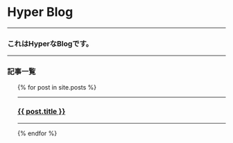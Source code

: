 

# Hyper Blog

---

### これはHyperなBlogです。

---

### 記事一覧

<ul>
  {% for post in site.posts %}
  <hr>
    <h3>
      <a href="{{ post.url }}">{{ post.title }}</a>
    </h3>
  <hr>
  {% endfor %}
</ul>